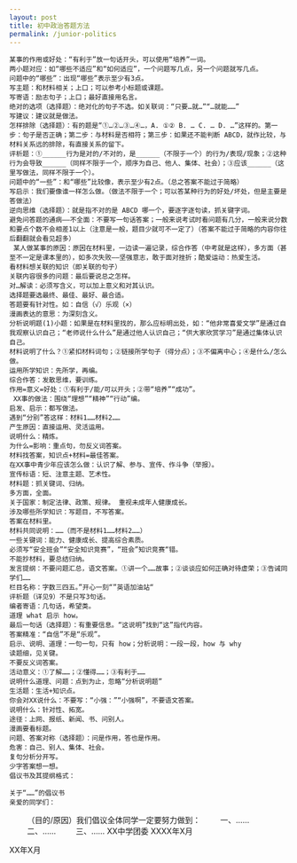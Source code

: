 ```yaml
---
layout: post
title: 初中政治答题方法
permalink: /junior-politics
---
```


    某事的作用或好处：“有利于”放一句话开头，可以使用“培养”一词。
    两小题对应：如“哪些不适应”和“如何适应”，一个问题写几点，另一个问题就写几点。
    问题中的“哪些”：出现“哪些”表示至少有3点。
    写主题：和材料相关；上口；可以参考小标题或课题。
    写寄语：励志句子；上口；最好直接用名言。
    绝对的选项（选择题）：绝对化的句子不选。如关联词：“只要…就…”“…就能……”
    写建议：建议就是做法。
    怎样排除（选择题）：有的题是“①…②…③…④…，A. ①② B. … C. … D. …”这样的。第一步：句子是否正确；第二步：与材料是否相符；第三步：如果还不能判断 ABCD，就作比较，与材料关系远的排除，有直接关系的留下。
    评析题：①______行为是对的/不对的，是______（不限于一个）的行为/表现/现象；②这种行为会导致______（同样不限于一个，顺序为自己、他人、集体、社会）；③应该______（这里写做法，同样不限于一个）。
    问题中的“一些”：和“哪些”比较像，表示至少有2点。（总之答案不能过于简略）
    写启示：我们要像谁一样怎么做。（做法不限于一个；可以答某种行为的好处/坏处，但是主要是答做法）
    逆向思维（选择题）：就是指不对的是 ABCD 哪一个，要逐字逐句读，抓关键字词。
    避免问答题的通病——不全面：不要写一句话答案；一般来说考试时看问题有几分，一般来说分数和要点个数不会相差1以上（注意是一般，题目少就可不一定了）（答案不能过于简略的内容你往后翻翻就会看见超多）
     某人做某事的原因：原因在材料里，一边读一遍记录，综合作答（中考就是这样），多方面（甚至不一定是课本里的），如多次失败——坚强意志，敢于面对挫折；酷爱运动：热爱生活。
    看材料想关联的知识（即关联的句子）
    关联内容很多的问题：最后要说总之怎样。
    对…解读：必须写含义，可以加上意义和对其认识。
    选择题要选最终、最佳、最好、最合适。
    答题要有针对性。如：自信（√）乐观（×）
    漫画表达的意思：为深刻含义。
    分析说明题(1)小题：如果是在材料里找的，那么应标明出处，如：“他非常喜爱文学”是通过自我观察认识自己；“老师说什么什么”是通过他人认识自己；“供大家欣赏学习”是通过集体认识自己。
    材料说明了什么？①紧扣材料词句；②链接所学句子（得分点）；③不偏离中心；④是什么/怎么做。
    运用所学知识：先所学，再编。
    综合作答：发散思维，要训练。
    作用=意义=好处：①有利于/能/可以开头；②带“培养”“成功”。
     XX事的做法：围绕“理想”“精神”“行动”编。
    启发、启示：都写做法。
    遇到“分别”答这样：材料1……材料2……
    产生原因：直接运用、灵活运用。
    说明什么：精炼。
    为什么=影响：重点句，勿反义词答案。
    材料找答案，知识点+材料=最佳答案。
    在XX事中青少年应该怎么做：认识了解、参与、宣传、作斗争（举报）。
    宣传标语：短、注意主题、艺术性。
    材料题：抓关键词、归纳。
    多方面，全面。
    关于国家：制定法律、政策、规律。 重视未成年人健康成长。
    涉及哪些所学知识：写题目，不写答案。
    答案在材料里。
    材料共同说明：……（而不是材料1……材料2……）
    一些关键词：能力、健康成长、提高综合素质。
    必须写“安全班会”“安全知识竞赛”，“班会”知识竞赛“错。
    不能抄材料，要总结归纳。
    发言提纲：不要问题汇总，语文答案。①讲一个……故事；②谈谈应如何正确对待虚荣；③告诫同学们……
    栏目名称：字数三四五。”开心一刻“”英语加油站“
    评析题（详见9）不是只写3句话。
    编者寄语：几句话，希望类。
    道理 what 启示 how。
    最后一句话（选择题）：有重要信息。“这说明”找到“这”指代内容。
    答案精准：“自信”不是“乐观”。
    启示、说明、道理：一句一句，只有 how；分析说明：一段一段，how 与 why
    读题细，见关键。
    不要反义词答案。
    活动意义：①了解……；②懂得……；③有利于……
    说明什么道理、问题：点到为止，忽略“分析说明题”
    生活题：生活+知识点。
    你会对XX说什么：不要写：“小强：”“小强啊”，不要语文答案。
    说明什么：针对性、拓宽。
    途径：上网、报纸、新闻、书、问别人。
    漫画要看标题。
    问题、答案对称（选择题）：问是作用，答也是作用。
    危害：自己、别人、集体、社会。
    复句分析分开写。
    少字答案想一想。
    倡议书及其提纲格式：

    关于“……”的倡议书
    亲爱的同学们：
　　    （目的/原因）我们倡议全体同学一定要努力做到：
　　    一、……
　　    二、……
　　    三、……
    XX中学团委
    XXXX年X月


XX年X月


